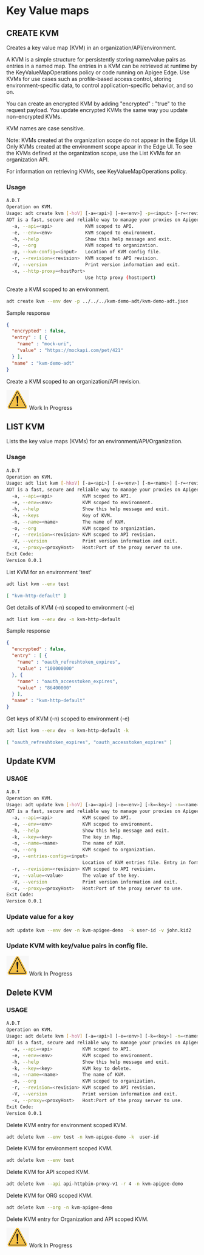 # Key Value maps

## CREATE KVM
Creates a key value map (KVM) in an organization/API/environment.

A KVM is a simple structure for persistently storing name/value pairs as entries in a named map. The entries in a KVM can be retrieved at runtime by the KeyValueMapOperations policy or code running on Apigee Edge. Use KVMs for use cases such as profile-based access control, storing environment-specific data, to control application-specific behavior, and so on.

You can create an encrypted KVM by adding "encrypted" : "true" to the request payload. You update encrypted KVMs the same way you update non-encrypted KVMs.

KVM names are case sensitive.

Note: KVMs created at the organization scope do not appear in the Edge UI. Only KVMs created at the environment scope apear in the Edge UI. To see the KVMs defined at the organization scope, use the List KVMs for an organization API.

For information on retrieving KVMs, see KeyValueMapOperations policy.

### Usage

```sh
A.D.T
Operation on KVM.
Usage: adt create kvm [-hoV] [-a=<api>] [-e=<env>] -p=<input> [-r=<revision>] [-x=<hostPort>]
ADT is a fast, secure and reliable way to manage your proxies on Apigee.
  -a, --api=<api>            KVM scoped to API.
  -e, --env=<env>            KVM scoped to environment.
  -h, --help                 Show this help message and exit.
  -o, --org                  KVM scoped to organization.
  -p, --kvm-config=<input>   Location of KVM config file.
  -r, --revision=<revision>  KVM scoped to API revision.
  -V, --version              Print version information and exit.
  -x, --http-proxy=<hostPort>
                             Use http proxy (host:port)
```

Create a KVM scoped to an environment.

```sh
adt create kvm --env dev -p ../../../kvm-demo-adt/kvm-demo-adt.json
```

Sample response 

```json
{
  "encrypted" : false,
  "entry" : [ {
    "name" : "mock-uri",
    "value" : "https://mockapi.com/pet/421"
  } ],
  "name" : "kvm-demo-adt"
}
```

Create a KVM scoped to an organization/API revision.

<img src="../../caution-60x52.png"/>Work In Progress

## LIST KVM

Lists the key value maps (KVMs) for an environment/API/Organization.
### Usage

```sh
A.D.T
Operation on KVM.
Usage: adt list kvm [-hkoV] [-a=<api>] [-e=<env>] [-n=<name>] [-r=<revision>] [-x=<proxyHost>]
ADT is a fast, secure and reliable way to manage your proxies on Apigee.
  -a, --api=<api>           KVM scoped to API.
  -e, --env=<env>           KVM scoped to environment.
  -h, --help                Show this help message and exit.
  -k, --keys                Key of KVM.
  -n, --name=<name>         The name of KVM.
  -o, --org                 KVM scoped to organization.
  -r, --revision=<revision> KVM scoped to API revision.
  -V, --version             Print version information and exit.
  -x, --proxy=<proxyHost>   Host:Port of the proxy server to use.
Exit Code:
Version 0.0.1
```

List KVM for an environment 'test'
```sh
adt list kvm --env test
```

```json
[ "kvm-http-default" ]
```

Get details of KVM (-n) scoped to environment (-e)

```sh
adt list kvm --env dev -n kvm-http-default
```
Sample response

```json
{
  "encrypted" : false,
  "entry" : [ {
    "name" : "oauth_refreshtoken_expires",
    "value" : "100000000"
  }, {
    "name" : "oauth_accesstoken_expires",
    "value" : "86400000"
  } ],
  "name" : "kvm-http-default"
}
```


Get keys of KVM (-n) scoped to environment (-e)

```sh
adt list kvm --env dev -n kvm-http-default -k
```

```json
[ "oauth_refreshtoken_expires", "oauth_accesstoken_expires" ]
```

## Update KVM

### USAGE

```sh
A.D.T
Operation on KVM.
Usage: adt update kvm [-hoV] [-a=<api>] [-e=<env>] [-k=<key>] -n=<name> [-p=<input>] [-r=<revision>] [-v=<value>] [-x=<proxyHost>]
ADT is a fast, secure and reliable way to manage your proxies on Apigee.
  -a, --api=<api>           KVM scoped to API.
  -e, --env=<env>           KVM scoped to environment.
  -h, --help                Show this help message and exit.
  -k, --key=<key>           The key in Map.
  -n, --name=<name>         The name of KVM.
  -o, --org                 KVM scoped to organization.
  -p, --entries-config=<input>
                            Location of KVM entries file. Entry in format {"name":"K1","value":"V1"}
  -r, --revision=<revision> KVM scoped to API revision.
  -v, --value=<value>       The value of the key.
  -V, --version             Print version information and exit.
  -x, --proxy=<proxyHost>   Host:Port of the proxy server to use.
Exit Code:
Version 0.0.1
```


### Update value for a key 


```sh
adt update kvm --env dev -n kvm-apigee-demo  -k user-id -v john.kid2
```

### Update KVM with key/value pairs in config file.

<img src="../../caution-60x52.png"/>Work In Progress


## Delete KVM

### USAGE

```sh
A.D.T
Operation on KVM.
Usage: adt delete kvm [-hoV] [-a=<api>] [-e=<env>] [-k=<key>] -n=<name> [-r=<revision>] [-x=<proxyHost>]
ADT is a fast, secure and reliable way to manage your proxies on Apigee.
  -a, --api=<api>           KVM scoped to API.
  -e, --env=<env>           KVM scoped to environment.
  -h, --help                Show this help message and exit.
  -k, --key=<key>           KVM key to delete.
  -n, --name=<name>         The name of KVM.
  -o, --org                 KVM scoped to organization.
  -r, --revision=<revision> KVM scoped to API revision.
  -V, --version             Print version information and exit.
  -x, --proxy=<proxyHost>   Host:Port of the proxy server to use.
Exit Code:
Version 0.0.1
```

Delete KVM entry for environment scoped KVM.

```sh
adt delete kvm --env test -n kvm-apigee-demo -k  user-id 
```

Delete KVM for environment scoped KVM.

```sh
adt delete kvm --env test
```


Delete KVM for API scoped KVM.

```sh
adt delete kvm --api api-httpbin-proxy-v1 -r 4 -n kvm-apigee-demo
```

Delete KVM for ORG scoped KVM.

```sh
adt delete kvm --org -n kvm-apigee-demo
```

Delete KVM entry for Organization and API scoped KVM.

<img src="../../caution-60x52.png"/>Work In Progress